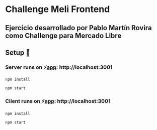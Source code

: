 # Challenge Meli Frontend

## Ejercicio desarrollado por Pablo Martín Rovira como Challenge para Mercado Libre

## Setup 🚀

### Server runs on ⚡️[app](http://localhost:3001): http://localhost:3001

```
npm install

npm start
```

### Client runs on ⚡️[app](http://localhost:3000): http://localhost:3001

```
npm install

npm start
```

